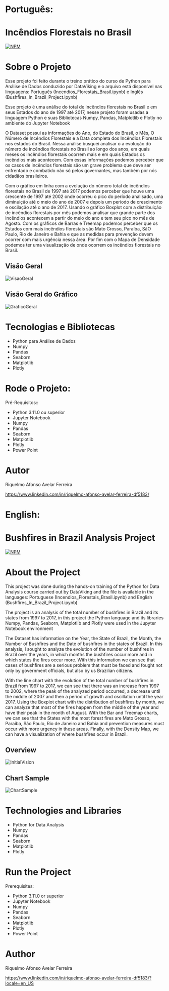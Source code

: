 # Português:
# Incêndios Florestais no Brasil
[![NPM](https://img.shields.io/npm/l/react)](https://github.com/RiquelmoFerreira/DataAnalysisBushfires_in_Brazil/blob/main/License)

# Sobre o Projeto

Esse projeto foi feito durante o treino prático do curso de Python para Análise de Dados conduzido por DataViking e o arquivo está disponível nas linguagens: Português (Incendios_Florestais_Brasil.ipynb) e Inglês (Bushfires_In_Brazil_Project.ipynb)

Esse projeto é uma análise do total de incêndios florestais no Brasil e em seus Estados do ano de 1997 até 2017, nesse projeto foram usadas a linguagem Python e suas Bibliotecas Numpy, Pandas, Matplotlib e Plotly no ambiente do Jupyter Notebook

O Dataset possui as informações do Ano, do Estado do Brasil, o Mês, O Número de Incêndios Florestais e a Data completa dos Incêndios Florestais nos estados do Brasil. Nessa análise busquei analisar o a evolução do número de incêndios florestais no Brasil ao longo dos anos, em quais meses os incêndios florestais ocorrem mais e em quais Estados os incêndios mais acontecem. Com essas informações podemos perceber que os casos de incêndios florestais são um grave problema que deve ser enfrentado e combatido não só pelos governantes, mas também por nós cidadãos brasileiros. 

Com o gráfico em linha com a evolução do número total de incêndios florestais no Brasil de 1997 até 2017 podemos perceber que houve uma crescente de 1997 até 2002 onde ocorreu o pico do período analisado, uma diminuição até o meio do ano de 2007 e depois um período de crescimento e oscilação até o ano de 2017. Usando o gráfico Boxplot com a distribuição de incêndios florestais por mês podemos analisar que grande parte dos incêndios acontecem a partir do meio do ano e tem seu pico no mês de Agosto. Com os gráficos de Barras e Treemap podemos perceber que os Estados com mais incêndios florestais são Mato Grosso, Paraíba, SãO Paulo, Rio de Janeiro e Bahia e que as medidas para prevenção devem ocorrer com mais urgência nessa área. Por fim com o Mapa de Densidade podemos ter uma visualização de onde ocorrem os incêndios florestais no Brasil.

## Visão Geral
![VisaoGeral](https://github.com/RiquelmoFerreira/Images/blob/main/5.png)

## Visão Geral do Gráfico
![GraficoGeral](https://github.com/RiquelmoFerreira/Images/blob/main/6.png)

# Tecnologias e Bibliotecas
- Python para Análise de Dados
- Numpy
- Pandas
- Seaborn
- Matplotlib
- Plotly

# Rode o Projeto:
Pré-Requisitos::
- Python 3.11.0 ou superior
- Jupyter Notebook
- Numpy
- Pandas
- Seaborn
- Matplotlib
- Plotly
- Power Point

# Autor
Riquelmo Afonso Avelar Ferreira

https://www.linkedin.com/in/riquelmo-afonso-avelar-ferreira-df5183/

#

# English:
# Bushfires in Brazil Analysis Project
[![NPM](https://img.shields.io/npm/l/react)](https://github.com/RiquelmoFerreira/DataAnalysisBushfires_in_Brazil/blob/main/License)

# About the Project

This project was done during the hands-on training of the Python for Data Analysis course carried out by DataViking and the file is available in the languages: Portuguese (Incendios_Florestais_Brasil.ipynb) and English (Bushfires_In_Brazil_Project.ipynb)

The project is an analysis of the total number of bushfires in Brazil and its states from 1997 to 2017, in this project the Python language and its libraries Numpy, Pandas, Seaborn, Matplotlib and Plotly were used in the Jupyter Notebook environment

The Dataset has information on the Year, the State of Brazil, the Month, the Number of Bushfires and the Date of bushfires in the states of Brazil. In this analysis, I sought to analyze the evolution of the number of bushfires in Brazil over the years, in which months the bushfires occur more and in which states the fires occur more. With this information we can see that cases of bushfires are a serious problem that must be faced and fought not only by government officials, but also by us Brazilian citizens.

With the line chart with the evolution of the total number of bushfires in Brazil from 1997 to 2017, we can see that there was an increase from 1997 to 2002, where the peak of the analyzed period occurred, a decrease until the middle of 2007 and then a period of growth and oscillation until the year 2017. Using the Boxplot chart with the distribution of bushfires by month, we can analyze that most of the fires happen from the middle of the year and have their peak in the month of August. With the Bar and Treemap charts, we can see that the States with the most forest fires are Mato Grosso, Paraíba, São Paulo, Rio de Janeiro and Bahia and prevention measures must occur with more urgency in these areas. Finally, with the Density Map, we can have a visualization of where bushfires occur in Brazil.

## Overview
![InitialVision](https://github.com/RiquelmoFerreira/Images/blob/main/5.png)

## Chart Sample
![ChartSample](https://github.com/RiquelmoFerreira/Images/blob/main/6.png)

# Technologies and Libraries

- Python for Data Analysis
- Numpy
- Pandas
- Seaborn
- Matplotlib
- Plotly

# Run the Project
Prerequisites:
- Python 3.11.0 or superior
- Jupyter Notebook
- Numpy
- Pandas
- Seaborn
- Matplotlib
- Plotly
- Power Point

# Author
Riquelmo Afonso Avelar Ferreira

https://www.linkedin.com/in/riquelmo-afonso-avelar-ferreira-df5183/?locale=en_US


